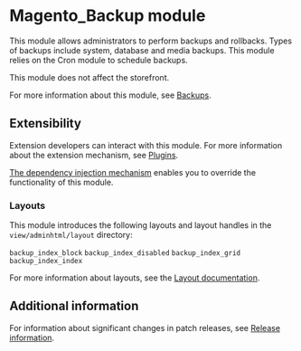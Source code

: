 # Magento_Backup module

This module allows administrators to perform backups and rollbacks. Types of backups include system, database and media backups. This module relies on the Cron module to schedule backups.

This module does not affect the storefront.

For more information about this module, see [Backups](https://experienceleague.adobe.com/en/docs/commerce-admin/systems/tools/backups).

## Extensibility

Extension developers can interact with this module. For more information about the extension mechanism, see [Plugins](https://developer.adobe.com/commerce/php/development/components/plugins/).

[The dependency injection mechanism](https://developer.adobe.com/commerce/php/development/components/dependency-injection/) enables you to override the functionality of this module.

### Layouts

This module introduces the following layouts and layout handles in the `view/adminhtml/layout` directory:

`backup_index_block`
`backup_index_disabled`
`backup_index_grid`
`backup_index_index`

For more information about layouts, see the [Layout documentation](https://developer.adobe.com/commerce/frontend-core/guide/layouts/).

## Additional information

For information about significant changes in patch releases, see [Release information](https://experienceleague.adobe.com/en/docs/commerce-operations/release/notes/overview).
